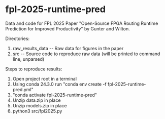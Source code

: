 # fpl-2025-runtime-pred
Data and code for FPL 2025 Paper "Open-Source FPGA Routing Runtime Prediction for Improved Productivity" by Gunter and Wilton.

Directories:

1) raw_results_data -- Raw data for figures in the paper
2) src -- Source code to reproduce raw data (will be printed to command line, unparsed)

Steps to reproduce results:

1) Open project root in a terminal
2) Using conda 24.3.0 run "conda env create -f fpl-2025-runtime-pred.yml"
3) "conda activate fpl-2025-runtime-pred"
4) Unzip data.zip in place
5) Unzip models.zip in place
5) python3 src/fpl2025.py


